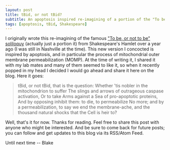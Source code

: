 ```yaml
---
layout: post
title: tBid, or not tBid?
subtitle: An apoptosis inspired re-imagining of a portion of the "To be, or not be" monologue
tags: [apoptosis, tBid, Shakespeare]
---
```


I originally wrote this re-imagining of the famous ["To be, or not to be" soliloquy](https://en.wikipedia.org/wiki/To_be,_or_not_to_be) (actually just a  portion it) from Shakespeare's Hamlet over a year ago (I was still in Nashville at the time). This new version I concocted is inspired by apoptosis, and in particular the process of mitochondrial outer membrane permeabilization (MOMP). At the time of writing it, I shared it with my lab mates and many of them seemed to like it, so when it recently popped in my head I decided I would go ahead and share it here on the blog. Here it goes:  

> tBid, or not tBid, that is the question:
> Whether 'tis nobler in the mitochondrion to suffer
> The slings and arrows of outrageous caspase activation,
> Or to take Arms against a Sea of pro-apoptotic proteins,
> And by opposing inhibit them: to die, to permeabilize
> No more; and by a permeabilization, to say we end
> the membrane-ache, and the thousand natural shocks
> that the Cell is heir to?

Well, that's it for now. Thanks for reading. Feel free to share this post with anyone who might be interested. And be sure to come back for future posts; you can follow and get updates to this blog via its RSS/Atom Feed.

Until next time -- Blake
